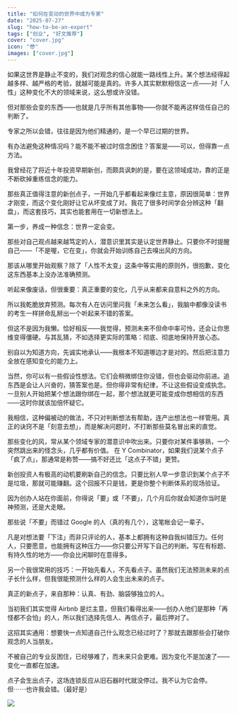 ```yaml
---
title: "如何在变动的世界中成为专家"
date: "2025-07-27"
slug: "how-to-be-an-expert"
tags: ["创业", "好文推荐"]
cover: "cover.jpg"
icon: "😎"
images: ["cover.jpg"]
---
```

如果这世界是静止不变的，我们对观念的信心就能一路线性上升。某个想法经得起越多样、越严格的考验，就越可能是真的。许多人其实默默相信这一点——对「人性」这种变化不大的领域来说，这么想或许没错。



但对那些会变的东西——也就是几乎所有其他事物——你就不能再这样信任自己的判断了。



专家之所以会错，往往是因为他们精通的，是一个早已过期的世界。



有办法避免这种情况吗？能不能不被过时信念困住？答案是——可以，但得靠一点方法。



我曾经花了将近十年投资早期新创，而颇具讽刺的是，要在这领域成功，靠的正是不断砍掉重练信念的能力。



那些真正值得注意的新创点子，一开始几乎都看起来像烂主意，原因很简单：世界才刚变，而这个变化刚好让它从坏变成了对。我花了很多时间学会分辨这种「翻盘」，而这套技巧，其实也能套用在一切新想法上。



第一步，养成一种信念：世界一定会变。



那些对自己观点越来越笃定的人，潜意识里其实是认定世界静止。只要你不时提醒自己——「不是喔，它在变」，你就会开始训练自己去嗅出风的方向。



那该从哪里开始观察？除了「人性不太变」这条中等实用的原则外，很抱歉，变化这东西基本上没办法准确预测。



听起来像废话，但很重要：真正重要的变化，几乎从来都来自意料之外的方向。



所以我乾脆放弃预测。每次有人在访问里问我「未来怎么看」，我脑中都像没读书的考生一样拼命乱掰出一个听起来不错的答案。



但这不是因为我懒。恰好相反——我觉得，预测未来不但命中率可怜，还会让你思维变得僵硬。与其乱猜，不如选择更实际的策略：彻底、彻底地保持开放心态。



别自以为知道方向，先诚实地承认——我根本不知道哪边才是对的。然后把注意力全放在感知变化的能力上。



当然，你可以有一些假设性想法。它们会稍微绑住你没错，但也会驱动你前进。追东西是会让人兴奋的，猜答案也是。但你得非常有纪律，不让这些假设变成执念。
一旦别人开始把某个想法跟你绑在一起，那个想法就更可能变成你想相信的东西——这时你就该加倍怀疑它。



我相信，这种偏被动的做法，不只对判断想法有帮助，连产出想法也一样管用。真正的诀窍不是「刻意去想」，而是解决问题时，不打断那些莫名冒出来的直觉。



那些变化的风，常从某个领域专家的潜意识中吹出来。只要你对某件事够熟，一个突然跳出来的怪念头，几乎都有价值。
在 Y Combinator，如果我们说某个点子「疯了点」，那通常是称赞——搞不好还比「这点子不错」更赞。



新创投资人有极高的动机要刷新自己的信念。只要比别人早一步意识到某个点子不是垃圾，那就可能赚翻。这个回报不只是钱，更是你整个判断体系的现场验证。



因为创办人站在你面前，你得说「要」或「不要」，几个月后你就会知道你当时是神预测，还是大走眼。



那些说「不要」而错过 Google 的人（真的有几个），这笔帐会记一辈子。



凡是对想法要「下注」而非只评论的人，基本上都拥有这种自我纠错压力。任何人，只要愿意，也能拥有这种压力——你只要公开写下自己的判断。写在有标题、有持久性的地方——你会比闲聊时在意得多。



另一个我很常用的技巧：一开始先看人，不先看点子。虽然我们无法预测未来的点子长什么样，但我很能预测什么样的人会生出未来的点子。



真正的新点子，来自那种：认真、有劲、脑袋够独立的人。



当初我们其实觉得 Airbnb 是烂主意，但我们看得出来——创办人他们是那种「再怪都不会怕」的人，所以我们选择先信人、再信点子，最后押对了。



这招其实通用：想要快一点知道自己什么观念已经过时了？那就去跟那些会打破你观念的人当朋友。



不被自己的专业反困住，已经够难了，而未来只会更难。因为变化不是加速了——变化一直都在加速。



点子会生出点子，这场连锁反应从旧石器时代就没停过。我不认为它会停。
但⋯⋯也许我会错。（最好是）




![](https://prod-files-secure.s3.us-west-2.amazonaws.com/112d0858-5090-4d34-a606-b75eb8d65fd2/46476355-9cf3-4e99-9b7a-3531bc426380/1000202064.png?X-Amz-Algorithm=AWS4-HMAC-SHA256&X-Amz-Content-Sha256=UNSIGNED-PAYLOAD&X-Amz-Credential=ASIAZI2LB466WD4U642A%2F20250930%2Fus-west-2%2Fs3%2Faws4_request&X-Amz-Date=20250930T062031Z&X-Amz-Expires=3600&X-Amz-Security-Token=IQoJb3JpZ2luX2VjEF4aCXVzLXdlc3QtMiJIMEYCIQDcCQWFquJcIFNM7xqvOYjr67Cq6QuxH6Ci7RLgs%2B5EKQIhANh1MC7F%2B8Bxr2%2BVyweER7j2L%2BmTZYgI8DoDj8OZMfj8KogECOf%2F%2F%2F%2F%2F%2F%2F%2F%2F%2FwEQABoMNjM3NDIzMTgzODA1IgzvWA7fRLon30Idyd4q3AOPwW1Rv9g%2BWLpNzZ8J0Gez%2FQLGDeMyt8n3orMINcZCKmZtbqgAajQVXGXXCutmZdlEp7joszOzlhKUtFUCh4jxhJDKe47lVyIa%2FbnoaRqeXlA2Xu%2Fg7nFKQp62q3em23dSBdA%2BylBYNemxEUK0NRWHUZgUVMLmWPgkpLa0wnB%2BXJp80NAeK8m5ZkTynwsq25Gy29G%2Bii0kBg9EZJcu15ivKrhpeursYBXY%2FmlJmXibuKtNXjxZ05tP3mwjP6Gt%2B8wXh%2FIWbr3LqT9m8YNTl1C5gqgjzfrgSKNdqpvQ060IciH45wwBId59yyEifyEfuKBHthrcPyjJ4ALV0V6WIxBEfg4eWsDNWagbujrmErvI%2FFVC%2FPp3EDU%2FB5rJu95DeDQULw9VKwSsEeujWcfBfN8w%2BMlKcnjxt0ljaajVP8fHwyuF4NDoloG%2B4%2FhEHUbUVJKrQ41aANycDxYjlCS7eRfpWnQgUvKrQlRic1iIqH7Ejh7u4xfQQyv7k2Bb1hNJCKxr0Esm7Ai%2FW2QLUBCeYvG%2BtEmj%2FlxBf1YZ7s3mhnaMEkkBbkz0MTEJYQ87aV%2B1ME7BSMYinUQurXHuwJBFFRqLzYcnlomsBZDerAk6d1LWa0GVchPp0TGzZE%2FMfjCU5e3GBjqkAROR13GCWuPzRFEnJgOUrHM7bkTt8MyJdFOUbdhqMnjpwsHe%2FTlu01z543UJf%2FSgfflBRlEQx%2BUjzukWmt%2B2uLMmj8BmTOmpeZVZ58WXCrHrackx0e4mGKmvrzWkctgrxrR6u7HBS%2FLDR27NMwnlO8ImQaI%2FHWli04wo7B9p0H7Vf%2BokD5s0gSlyl9MrXNl5erRoJhPhC5aDbesvnY4e9X6u3ZgS&X-Amz-Signature=08f678362a398b04950095df0a4bec78c31a6d2900fdea45da76c7636b4e1212&X-Amz-SignedHeaders=host&x-amz-checksum-mode=ENABLED&x-id=GetObject)

